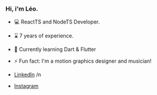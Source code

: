 ### Hi, i'm Léo.

- 💻 ReactTS and NodeTS Developer.
- ⌛ 7 years of experience.
- 🌱 Currently learning Dart & Flutter
- ⚡ Fun fact: I'm a motion graphics designer and musician!

- [LinkedIn](https://www.linkedin.com/in/leosoares94/) /n
- [Instagram](https://instagram.com/leosoares94)

